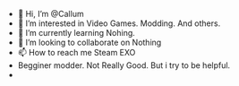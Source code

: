 - 👋 Hi, I’m @Callum
- 👀 I’m interested in Video Games. Modding. And others.
- 🌱 I’m currently learning Nohing.
- 💞️ I’m looking to collaborate on Nothing
- 📫 How to reach me Steam EXO
- Begginer modder. Not Really Good. But i try to be helpful.
- 


